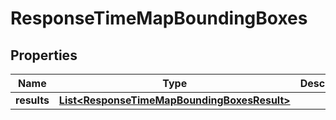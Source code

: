 

# ResponseTimeMapBoundingBoxes


## Properties

Name | Type | Description | Notes
------------ | ------------- | ------------- | -------------
**results** | [**List&lt;ResponseTimeMapBoundingBoxesResult&gt;**](ResponseTimeMapBoundingBoxesResult.md) |  | 



